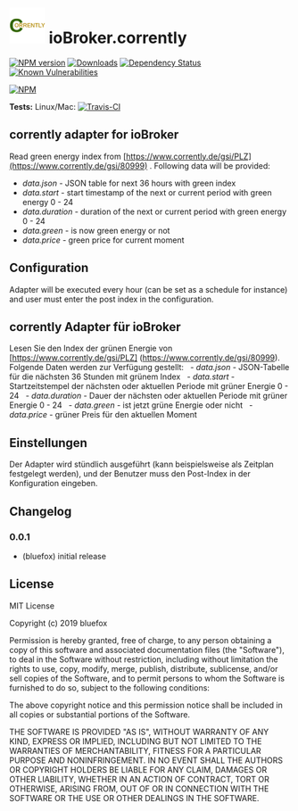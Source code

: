 <h1>
    <img src="admin/corrently.png" width="64"/>
    ioBroker.corrently
</h1>

[![NPM version](http://img.shields.io/npm/v/iobroker.corrently.svg)](https://www.npmjs.com/package/iobroker.corrently)
[![Downloads](https://img.shields.io/npm/dm/iobroker.corrently.svg)](https://www.npmjs.com/package/iobroker.corrently)
[![Dependency Status](https://img.shields.io/david/GermanBluefox/iobroker.corrently.svg)](https://david-dm.org/GermanBluefox/iobroker.corrently)
[![Known Vulnerabilities](https://snyk.io/test/github/GermanBluefox/ioBroker.corrently/badge.svg)](https://snyk.io/test/github/GermanBluefox/ioBroker.corrently)

[![NPM](https://nodei.co/npm/iobroker.corrently.png?downloads=true)](https://nodei.co/npm/iobroker.corrently/)

**Tests:** Linux/Mac: [![Travis-CI](http://img.shields.io/travis/GermanBluefox/ioBroker.corrently/master.svg)](https://travis-ci.org/GermanBluefox/ioBroker.corrently)

## corrently adapter for ioBroker

Read green energy index from [https://www.corrently.de/gsi/PLZ](https://www.corrently.de/gsi/80999) .
Following data will be provided:
 - *data.json* - JSON table for next 36 hours with green index
 - *data.start* - start timestamp of the next or current period with green energy 0 - 24
 - *data.duration* - duration of the next or current period with green energy 0 - 24
 - *data.green* - is now green energy or not
 - *data.price* - green price for current moment

## Configuration
Adapter will be executed every hour (can be set as a schedule for instance) and user must enter the post index in the configuration.

## corrently Adapter für ioBroker

Lesen Sie den Index der grünen Energie von [https://www.corrently.de/gsi/PLZ] (https://www.corrently.de/gsi/80999).
Folgende Daten werden zur Verfügung gestellt:
  - *data.json* - JSON-Tabelle für die nächsten 36 Stunden mit grünem Index
  - *data.start* - Startzeitstempel der nächsten oder aktuellen Periode mit grüner Energie 0 - 24
  - *data.duration* - Dauer der nächsten oder aktuellen Periode mit grüner Energie 0 - 24
  - *data.green* - ist jetzt grüne Energie oder nicht
  - *data.price* - grüner Preis für den aktuellen Moment

## Einstellungen
Der Adapter wird stündlich ausgeführt (kann beispielsweise als Zeitplan festgelegt werden), und der Benutzer muss den Post-Index in der Konfiguration eingeben.

## Changelog

### 0.0.1
* (bluefox) initial release

## License
MIT License

Copyright (c) 2019 bluefox

Permission is hereby granted, free of charge, to any person obtaining a copy
of this software and associated documentation files (the "Software"), to deal
in the Software without restriction, including without limitation the rights
to use, copy, modify, merge, publish, distribute, sublicense, and/or sell
copies of the Software, and to permit persons to whom the Software is
furnished to do so, subject to the following conditions:

The above copyright notice and this permission notice shall be included in all
copies or substantial portions of the Software.

THE SOFTWARE IS PROVIDED "AS IS", WITHOUT WARRANTY OF ANY KIND, EXPRESS OR
IMPLIED, INCLUDING BUT NOT LIMITED TO THE WARRANTIES OF MERCHANTABILITY,
FITNESS FOR A PARTICULAR PURPOSE AND NONINFRINGEMENT. IN NO EVENT SHALL THE
AUTHORS OR COPYRIGHT HOLDERS BE LIABLE FOR ANY CLAIM, DAMAGES OR OTHER
LIABILITY, WHETHER IN AN ACTION OF CONTRACT, TORT OR OTHERWISE, ARISING FROM,
OUT OF OR IN CONNECTION WITH THE SOFTWARE OR THE USE OR OTHER DEALINGS IN THE
SOFTWARE.